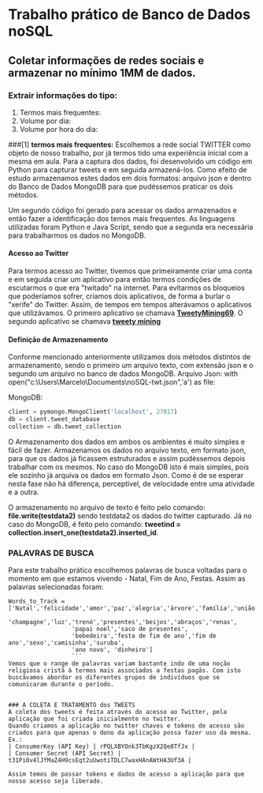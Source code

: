 # Trabalho prático de Banco de Dados noSQL
## Coletar informações de redes sociais e armazenar no mínimo 1MM de dados.
### Extrair informações do tipo:

1. Termos mais frequentes:
2. Volume por dia:
3. Volume por hora do dia:


###[1] **termos mais frequentes:**
Escolhemos a rede social TWITTER como objeto de nosso trabalho, por já termos tido uma experiência inicial com a mesma em aula.
Para a captura dos dados, foi desenvolvido um código em Python para capturar tweets e em seguida armazená-los. Como efeito de estudo armazenamos estes dados em dois formatos: arquivo json e dentro do Banco de Dados MongoDB para que pudéssemos praticar os dois métodos.

Um segundo código foi gerado para acessar os dados armazenados e então fazer a identificação dos temos mais frequentes.
As linguagens utilizadas foram Python e Java Script, sendo que a segunda era necessária para trabalharmos os dados no MongoDB.


#### Acesso ao Twitter
Para termos acesso ao Twitter, tivemos que primeiramente criar uma conta e em seguida criar um aplicativo para então termos condições de escutarmos o que era "twitado" na internet. Para evitarmos os bloqueios que poderíamos sofrer, criamos dois aplicativos, de forma a burlar o "xerife" do Twitter. Assim, de tempos em tempos alterávamos o aplicativos que utilizávamos.
O primeiro aplicativo se chamava [**TweetyMining69**](https://apps.twitter.com/app/13191380). 
O segundo aplicativo se chamava [**tweety mining**](https://apps.twitter.com/app/13170132/show)

#### Definição de Armazenamento
Conforme mencionado anteriormente utilizamos dois métodos distintos de armazenamento, sendo o primeiro um arquivo texto, com extensão json e o segundo um arquivo no banco de dados MongoDB.
Arquivo Json: with open("c:\\Users\\Marcelo\\Documents\\noSQL-twt.json",'a') as file:

MongoDB: 
```python
client = pymongo.MongoClient('localhost', 27017)
db = client.tweet_database
collection = db.tweet_collection
```

O Armazenamento dos dados em ambos os ambientes é muito simples e fácil de fazer.
Armazenamos os dados no arquivo texto, em formato json, para que os dados já ficassem estruturados e assim pudéssemos depois trabalhar com os mesmos. No caso do MongoDB isto é mais simples, pois ele sozinho já arquiva os dados em formato Json.
Como é de se esperar nesta fase não há diferença, perceptível, de velocidade entre uma atividade e a outra.

O armazenamento no arquivo de texto é feito pelo comando: __file.write(testdata2)__ sendo testdata2 os dados do twitter capturado.
Já no caso do MongoDB, é feito pelo comando: __tweetind = collection.insert_one(testdata2).inserted_id__.

### PALAVRAS DE BUSCA
Para este trabalho prático escolhemos palavras de busca voltadas para o momento em que estamos vivendo - Natal, Fim de Ano, Festas.
Assim as palavras selecionadas foram:
```
Words_to_Track = ['Natal','felicidade','amor','paz','alegria','árvore','família','união',
                  'champagne','luz','trenó','presentes','beijos','abraços','renas',
                  'papai noel','saco de presentes',
                  'bebedeira','festa de fim de ano','fim de ano','sexo','camisinha','suruba',
                  'ano novo', 'dinheiro']
                  ```
Vemos que o range de palavras variam bastante indo de uma noção religiosa cristã à termos mais associados a festas pagãs. Com isto buscávamos abordar os diferentes grupos de indivíduos que se comunicaram durante o período.


### A COLETA E TRATAMENTO dos TWEETS
A coleta dos tweets é feita através do acesso ao Twitter, pela aplicação que foi criada inicialmente no twitter.
Quando criamos a aplicação no twitter chaves e tokens de acesso são criados para que apenas o dono da aplicação possa fazer uso da mesma.
Ex.: 
| ConsumerKey (API Key) | rPQLXBYOnk3TbKgzX2Qe8TfJx |
| Consumer Secret (API Secret) | t31Pi0v4lJfMaZ4H9csEqt2uUwotiTDLC7waxHAnAWtHA3Uf3A |

Assim temos de passar tokens e dados de acesso a aplicação para que nosso acesso seja liberado.








